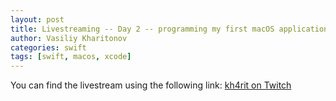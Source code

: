 ```yaml
---
layout: post
title: Livestreaming -- Day 2 -- programming my first macOS application
author: Vasiliy Kharitonov
categories: swift
tags: [swift, macos, xcode]
---
```


You can find the livestream using the following link: [kh4rit on Twitch](https://www.twitch.tv/kh4rit)
